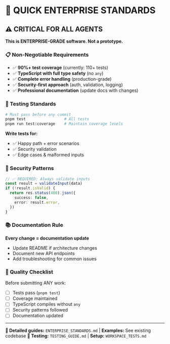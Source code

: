 # 🎯 **QUICK ENTERPRISE STANDARDS**

## ⚠️ **CRITICAL FOR ALL AGENTS**

**This is ENTERPRISE-GRADE software. Not a prototype.**

### **📋 Non-Negotiable Requirements**

- ✅ **90%+ test coverage** (currently: 110+ tests)
- ✅ **TypeScript with full type safety** (no `any`)
- ✅ **Complete error handling** (production-grade)
- ✅ **Security-first approach** (auth, validation, logging)
- ✅ **Professional documentation** (update docs with changes)

### **🧪 Testing Standards**

```bash
# Must pass before any commit
pnpm test                 # All tests
pnpm run test:coverage    # Maintain coverage levels
```

**Write tests for:**

- ✅ Happy path + error scenarios
- ✅ Security validation
- ✅ Edge cases & malformed inputs

### **🔐 Security Patterns**

```typescript
// ✅ REQUIRED: Always validate inputs
const result = validateInput(data)
if (!result.isValid) {
  return res.status(400).json({
    success: false,
    error: result.error,
  })
}
```

### **📚 Documentation Rule**

**Every change = documentation update**

- Update README if architecture changes
- Document new API endpoints
- Add troubleshooting for common issues

### **🎯 Quality Checklist**

Before submitting ANY work:

- [ ] Tests pass (`pnpm test`)
- [ ] Coverage maintained
- [ ] TypeScript compiles without `any`
- [ ] Security patterns followed
- [ ] Documentation updated

---

**📖 Detailed guides:** `ENTERPRISE_STANDARDS.md` | **Examples:** See existing codebase
**🧪 Testing:** `TESTING_GUIDE.md` | **Setup:** `WORKSPACE_TESTS.md`
